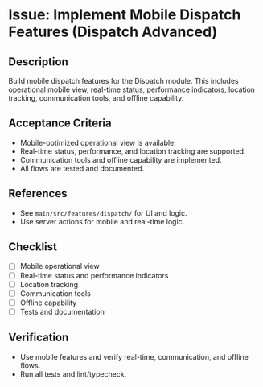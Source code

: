 # Issue: Implement Mobile Dispatch Features (Dispatch Advanced)

## Description
Build mobile dispatch features for the Dispatch module. This includes operational mobile view, real-time status, performance indicators, location tracking, communication tools, and offline capability.

## Acceptance Criteria
- Mobile-optimized operational view is available.
- Real-time status, performance, and location tracking are supported.
- Communication tools and offline capability are implemented.
- All flows are tested and documented.

## References
- See `main/src/features/dispatch/` for UI and logic.
- Use server actions for mobile and real-time logic.

## Checklist
- [ ] Mobile operational view
- [ ] Real-time status and performance indicators
- [ ] Location tracking
- [ ] Communication tools
- [ ] Offline capability
- [ ] Tests and documentation

## Verification
- Use mobile features and verify real-time, communication, and offline flows.
- Run all tests and lint/typecheck.
